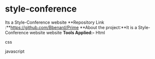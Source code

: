 # style-conference
Its a Style-Conference website
**Repository Link :**https://github.com/Bbenard/Prime
**About the project:**It is a Style-Conference website website
**Tools Applied:-**
Html

css 

javascript






